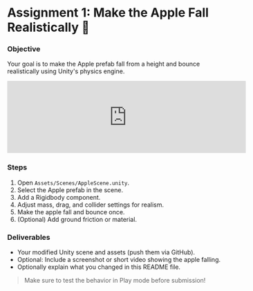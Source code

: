 # Assignment 1: Make the Apple Fall Realistically 🍎

### Objective
Your goal is to make the Apple prefab fall from a height and bounce realistically using Unity's physics engine.

<iframe frameborder="0" src="https://itch.io/embed/3807131" width="552" height="167"><a href="https://parisaghasemi.itch.io/xfaxtory">XFaxtory by parisaghasemi</a></iframe>

### Steps
1. Open `Assets/Scenes/AppleScene.unity`.
2. Select the Apple prefab in the scene.
3. Add a Rigidbody component.
4. Adjust mass, drag, and collider settings for realism.
5. Make the apple fall and bounce once.
6. (Optional) Add ground friction or material.

### Deliverables
- Your modified Unity scene and assets (push them via GitHub).
- Optional: Include a screenshot or short video showing the apple falling.
- Optionally explain what you changed in this README file.

> Make sure to test the behavior in Play mode before submission!
